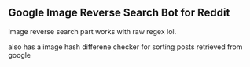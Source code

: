 ## Google Image Reverse Search Bot for Reddit

image reverse search part works with raw regex lol.

also has a image hash differene checker for sorting posts retrieved from google